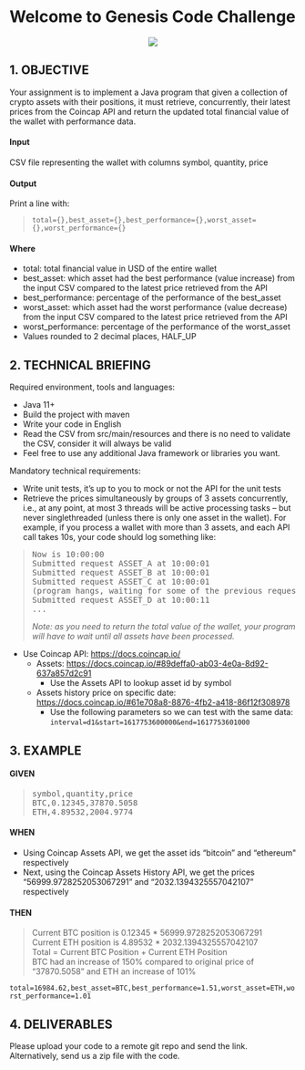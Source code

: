 # Welcome to Genesis Code Challenge
<p align="center"><img src="https://user-images.githubusercontent.com/95918926/145583157-19497020-8b71-4a28-b674-1cd14da9e841.png"></p>

## 1. OBJECTIVE
Your assignment is to implement a Java program that given a collection of crypto assets with their positions, it must retrieve, concurrently, their latest prices from the Coincap API and return the updated total financial value of the wallet with performance data.

#### Input
CSV file representing the wallet with columns symbol, quantity, price

#### Output
Print a line with:
> ```total={},best_asset={},best_performance={},worst_asset={},worst_performance={}```

#### Where
- total: total financial value in USD of the entire wallet
-  best_asset: which asset had the best performance (value increase) from the input CSV compared to the latest price retrieved from the API
- best_performance: percentage of the performance of the best_asset
- worst_asset: which asset had the worst performance (value decrease) from the input CSV compared to the latest price retrieved from the API
- worst_performance: percentage of the performance of the worst_asset
- Values rounded to 2 decimal places, HALF_UP

## 2. TECHNICAL BRIEFING
Required environment, tools and languages:
- Java 11+
- Build the project with maven
- Write your code in English
- Read the CSV from src/main/resources and there is no need to validate the CSV, consider it will always be valid
- Feel free to use any additional Java framework or libraries you want.

Mandatory technical requirements:
- Write unit tests, it’s up to you to mock or not the API for the unit tests
- Retrieve the prices simultaneously by groups of 3 assets concurrently, i.e., at any point, at most 3 threads will be active processing tasks – but never singlethreaded (unless there is only one asset in the wallet). For example, if you process a wallet with more than 3 assets, and each API call takes 10s, your code should log something like:

> <pre>Now is 10:00:00<br />Submitted request ASSET_A at 10:00:01<br />Submitted request ASSET_B at 10:00:01<br />Submitted request ASSET_C at 10:00:01<br />(program hangs, waiting for some of the previous requests to finish)<br />Submitted request ASSET_D at 10:00:11<br />...</pre>
> *Note: as you need to return the total value of the wallet, your program will have
to wait until all assets have been processed.*

- Use Coincap API: https://docs.coincap.io/
  - Assets: https://docs.coincap.io/#89deffa0-ab03-4e0a-8d92-637a857d2c91
    - Use the Assets API to lookup asset id by symbol
  - Assets history price on specific date: https://docs.coincap.io/#61e708a8-8876-4fb2-a418-86f12f308978
    - Use the following parameters so we can test with the same data: ```interval=d1&start=1617753600000&end=1617753601000```

## 3. EXAMPLE
#### GIVEN
> <pre>symbol,quantity,price<br />BTC,0.12345,37870.5058<br />ETH,4.89532,2004.9774</pre>

#### WHEN
  - Using Coincap Assets API, we get the asset ids “bitcoin” and “ethereum" respectively
  - Next, using the Coincap Assets History API, we get the prices “56999.9728252053067291” and “2032.1394325557042107” respectively

#### THEN
> Current BTC position is 0.12345 * 56999.9728252053067291<br />
Current ETH position is 4.89532 * 2032.1394325557042107<br />
Total = Current BTC Position + Current ETH Position<br />
BTC had an increase of 150% compared to original price of “37870.5058” and ETH an increase of 101%<br />

```total=16984.62,best_asset=BTC,best_performance=1.51,worst_asset=ETH,worst_performance=1.01```

## 4. DELIVERABLES
Please upload your code to a remote git repo and send the link. Alternatively, send us a zip file with the code.
